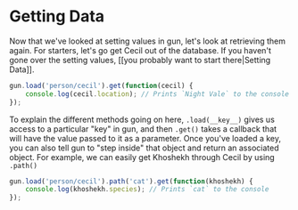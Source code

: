 Getting Data
=============

Now that we've looked at setting values in gun, let's look at retrieving them again. For starters, let's go get Cecil out of the database. If you haven't gone over the setting values, [[you probably want to start there|Setting Data]].

```javascript
gun.load('person/cecil').get(function(cecil) {
    console.log(cecil.location); // Prints `Night Vale` to the console
});
```

To explain the different methods going on here, `.load(__key__)` gives us access to a particular "key" in gun, and then `.get()` takes a callback that will have the value passed to it as a parameter. Once you've loaded a key, you can also tell gun to "step inside" that object and return an associated object. For example, we can easily get Khoshekh through Cecil by using `.path()`

```javascript
gun.load('person/cecil').path('cat').get(function(khoshekh) {
    console.log(khoshekh.species); // Prints `cat` to the console
});
```